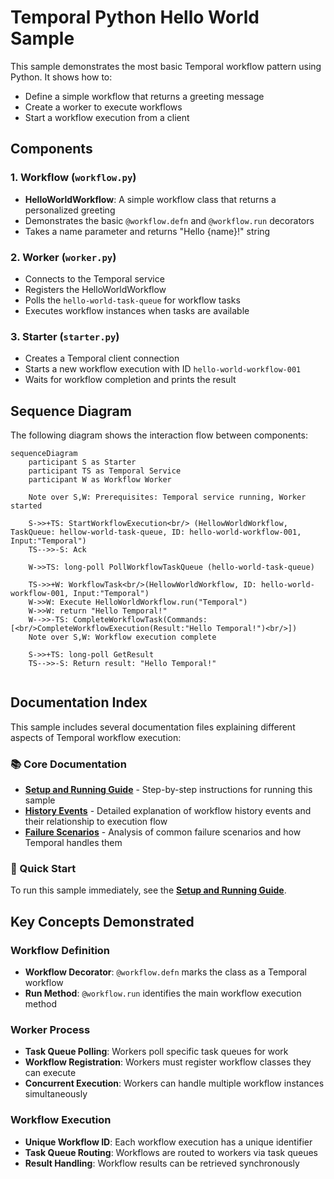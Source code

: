 # Temporal Python Hello World Sample

This sample demonstrates the most basic Temporal workflow pattern using Python. It shows how to:

- Define a simple workflow that returns a greeting message
- Create a worker to execute workflows
- Start a workflow execution from a client

## Components

### 1. Workflow (`workflow.py`)
- **HelloWorldWorkflow**: A simple workflow class that returns a personalized greeting
- Demonstrates the basic `@workflow.defn` and `@workflow.run` decorators
- Takes a name parameter and returns "Hello {name}!" string

### 2. Worker (`worker.py`)
- Connects to the Temporal service
- Registers the HelloWorldWorkflow
- Polls the `hello-world-task-queue` for workflow tasks
- Executes workflow instances when tasks are available

### 3. Starter (`starter.py`)
- Creates a Temporal client connection
- Starts a new workflow execution with ID `hello-world-workflow-001`
- Waits for workflow completion and prints the result

## Sequence Diagram

The following diagram shows the interaction flow between components:

```mermaid
sequenceDiagram
    participant S as Starter
    participant TS as Temporal Service
    participant W as Workflow Worker
    
    Note over S,W: Prerequisites: Temporal service running, Worker started
    
    S->>+TS: StartWorkflowExecution<br/> (HellowWorldWorkflow, TaskQueue: hellow-world-task-queue, ID: hello-world-workflow-001, Input:"Temporal")
    TS-->>-S: Ack
        
    W->>TS: long-poll PollWorkflowTaskQueue (hello-world-task-queue)
    
    TS->>+W: WorkflowTask<br/>(HellowWorldWorkflow, ID: hello-world-workflow-001, Input:"Temporal")
    W->>W: Execute HelloWorldWorkflow.run("Temporal")
    W->>W: return "Hello Temporal!"
    W-->>-TS: CompleteWorkflowTask(Commands:[<br/>CompleteWorkflowExecution(Result:"Hello Temporal!")<br/>])
    Note over S,W: Workflow execution complete
    
    S->>+TS: long-poll GetResult
    TS-->>-S: Return result: "Hello Temporal!"
    
```

## Documentation Index

This sample includes several documentation files explaining different aspects of Temporal workflow execution:

### 📚 Core Documentation
- **[Setup and Running Guide](setup-and-running.md)** - Step-by-step instructions for running this sample
- **[History Events](history-events.md)** - Detailed explanation of workflow history events and their relationship to execution flow
- **[Failure Scenarios](workflow-worker-failure-scenarios.md)** - Analysis of common failure scenarios and how Temporal handles them

### 🚀 Quick Start
To run this sample immediately, see the **[Setup and Running Guide](setup-and-running.md)**.   

## Key Concepts Demonstrated

### Workflow Definition
- **Workflow Decorator**: `@workflow.defn` marks the class as a Temporal workflow
- **Run Method**: `@workflow.run` identifies the main workflow execution method

### Worker Process
- **Task Queue Polling**: Workers poll specific task queues for work
- **Workflow Registration**: Workers must register workflow classes they can execute
- **Concurrent Execution**: Workers can handle multiple workflow instances simultaneously

### Workflow Execution
- **Unique Workflow ID**: Each workflow execution has a unique identifier
- **Task Queue Routing**: Workflows are routed to workers via task queues
- **Result Handling**: Workflow results can be retrieved synchronously

